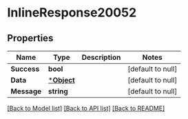 # InlineResponse20052

## Properties
Name | Type | Description | Notes
------------ | ------------- | ------------- | -------------
**Success** | **bool** |  | [default to null]
**Data** | [***Object**](.md) |  | [default to null]
**Message** | **string** |  | [default to null]

[[Back to Model list]](../README.md#documentation-for-models) [[Back to API list]](../README.md#documentation-for-api-endpoints) [[Back to README]](../README.md)

